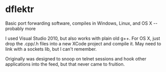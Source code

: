 # dflektr
Basic port forwarding software, compiles in Windows, Linux, and OS X -- probably more

I used Visual Studio 2010, but also works with plain old g++.
For OS X, just drop the .cpp/.h files into a new XCode project and compile it.
May need to link with a sockets lib, but I can't remember.

Originally was designed to snoop on telnet sessions and hook other applications into the feed, but that never came to fruition.
